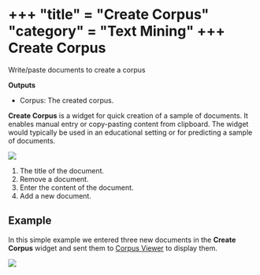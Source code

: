 +++
"title" = "Create Corpus"
"category" = "Text Mining"
+++
Create Corpus
=============

Write/paste documents to create a corpus

**Outputs**

- Corpus: The created corpus.

**Create Corpus** is a widget for quick creation of a sample of documents. It enables manual entry or copy-pasting content from clipboard. The widget would typically be used in an educational setting or for predicting a sample of documents.

![](../images/Create-Corpus.png)

1. The title of the document.
2. Remove a document.
3. Enter the content of the document.
4. Add a new document.

Example
-------

In this simple example we entered three new documents in the **Create Corpus** widget and sent them to [Corpus Viewer](../corpusviewer/) to display them.

![](../images/Create-Corpus-Example.png)
